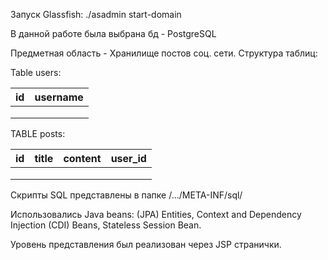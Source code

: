 Запуск Glassfish: ./asadmin start-domain

В данной работе была выбрана бд - PostgreSQL 

Предметная область - Хранилище постов соц. сети.
Структура таблиц:

Table users:

| id  | username |  
|-----|----------|
|     |          |
|     |          |
|     |          |
TABLE posts:

| id  | title | content | user_id |
|-----|-------|---------|---------|
|     |       |         |         |
|     |       |         |         |
|     |       |         |         |

Скрипты SQL представлены в папке /.../META-INF/sql/

Использовались Java beans: (JPA) Entities, Context and Dependency Injection (CDI) Beans,  Stateless Session Bean.

Уровень представления был реализован через JSP странички.
